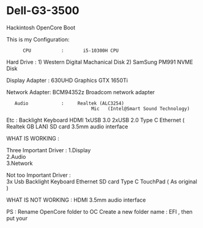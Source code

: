 # Dell-G3-3500
Hackintosh OpenCore Boot                       

This is my Configuration:
         
          CPU           :       i5-10300H CPU 
   
  Hard     Drive    :      1)  Western Digital Machanical Disk
                                    2) SamSung PM991 NVME Disk

Display Adapter  :     630UHD Graphics
                                    GTX 1650Ti 

Network Adapter:    BCM94352z Broadcom network adapter

       Audio            :     Realtek (ALC3254)
                                   Mic   (Intel@Smart Sound Technology)
Etc :
  Backlight Keyboard
  HDMI 
  1xUSB 3.0 
  2xUSB 2.0 
  Type C
  Ethernet ( Realtek GB LAN)
   SD card
  3.5mm audio interface 
 

WHAT IS WORKING : 
 
Three Important Driver     : 
1.Display   
2.Audio    
3.Network 

Not too Important Driver :  
3x Usb 
Backlight Keyboard 
 Ethernet 
SD card 
Type C
TouchPad ( As original )

WHAT IS NOT WORKING :
HDMI 
3.5mm audio interface 
 

PS : Rename OpenCore folder to OC 
Create a new folder name : EFI , then put your 










 